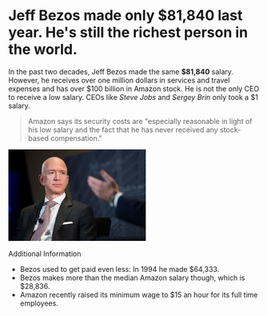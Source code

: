 # Jeff Bezos made only $81,840 last year. He's still the richest person in the world.

In the past two decades, Jeff Bezos made the same **$81,840** salary. However, he receives over one million dollars in services and travel expenses and has over $100 billion in Amazon stock. He is not the only CEO to receive a low salary. CEOs like *Steve Jobs* and *Sergey Brin* only took a $1 salary. 
>Amazon says its security costs are "especially reasonable in light of his low salary and the fact that he has never received any stock-
based compensation."

![image](bezos.jpg)

Additional Information

* Bezos used to get paid even less: In 1994 he made $64,333.
* Bezos makes more than the median Amazon salary though, which is $28,836. 
* Amazon recently raised its minimum wage to $15 an hour for its full time employees. 
